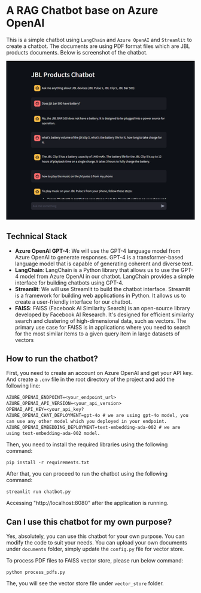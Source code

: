 # A RAG Chatbot base on Azure OpenAI 

This is a simple chatbot using `LangChain` and `Azure OpenAI` and `Streamlit` to create a chatbot. The documents are using PDF format files which are JBL products documents. Below is screenshot of the chatbot.

<img src="demo/screenshots/screenshot-1.png">

## Technical Stack
- **Azure OpenAI GPT-4**: We will use the GPT-4 language model from Azure OpenAI to generate responses. GPT-4 is a transformer-based language model that is capable of generating coherent and diverse text.
- **LangChain**: LangChain is a Python library that allows us to use the GPT-4 model from Azure OpenAI in our chatbot. LangChain provides a simple interface for building chatbots using GPT-4.
- **Streamlit**: We will use Streamlit to build the chatbot interface. Streamlit is a framework for building web applications in Python. It allows us to create a user-friendly interface for our chatbot.
- **FAISS**: FAISS (Facebook AI Similarity Search) is an open-source library developed by Facebook AI Research. It's designed for efficient similarity search and clustering of high-dimensional data, such as vectors. The primary use case for FAISS is in applications where you need to search for the most similar items to a given query item in large datasets of vectors

## How to run the chatbot?
First, you need to create an account on Azure OpenAI and get your API key. And create a `.env` file in the root directory of the project and add the following line:
```
AZURE_OPENAI_ENDPOINT=<your_endpoint_url>
AZURE_OPENAI_API_VERSION=<your_api_version>
OPENAI_API_KEY=<your_api_key?
AZURE_OPENAI_CHAT_DEPLOYMENT=gpt-4o # we are using gpt-4o model, you can use any other model which you deployed in your endpoint.
AZURE_OPENAI_EMBEDDING_DEPLOYMENT=text-embedding-ada-002 # we are using text-embedding-ada-002 model.
```

Then, you need to install the required libraries using the following command:
```
pip install -r requirements.txt
```

After that, you can proceed to run the chatbot using the following command:
```
streamlit run chatbot.py
```

Accessing "http://localhost:8080" after the application is running.

## Can I use this chatbot for my own purpose?
Yes, absolutely, you can use this chatbot for your own purpose. You can modify the code to suit your needs. You can upload your own documents under `documents` folder, simply update the `config.py` file for vector store.

To process PDF files to FAISS vector store, please run below command:
```
python process_pdfs.py
```

The, you will see the vector store file under `vector_store` folder.